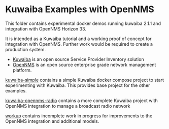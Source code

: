 # Kuwaiba Examples with OpenNMS

This folder contains experimental docker demos running kuwaiba 2.1.1 and integration with OpenNMS Horizon 33.

It is intended as a Kuwaiba tutorial and a working proof of concept for integration with OpenNMS. 
Further work would be required to create a production system.

* [Kuwaiba](https://www.kuwaiba.org/) is an open source Service Provider Inventory solution
* [OpenNMS](https://github.com/OpenNMS/opennms) is an open source enterprise grade network management platform.

[kuwaiba-simple](../kuwaiba-simple) contains a simple Kuwaiba docker compose project to start experimenting with Kuwaiba.
This provides base project for the other examples.

[kuwaiba-opennms-radio](../kuwaiba-opennms-radio) contains a more complete Kuwaiba project with OpenNMS integration to manage a broadcast radio network

[workup](../workup) contains incomplete work in progress for improvements to the OpenNMS integration and additional models.
